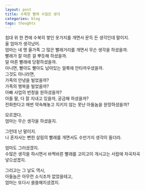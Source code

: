 ```yaml
---
layout: post
title: 수북한 빨래 수많은 생각
categories: blog
tags: thoughts
--- 
```


침대 위 한 켠에 수북히 쌓인 옷가지를 개면서 문득 든 생각인데 말이지.  
울 엄마가 생각났어.  
엄마는 네 명 울가족 그 많은 빨래거리를 개면서 무슨 생각을 하셨을까.  
빨래가 잘 마른 걸 뿌듯해 하셨을까.  
덜 마른 빨래에 당황하셨을까.  
아니면, 빨아도 빨아도 남아있는 얼룩에 안타까우셨을까.  
그것도 아니라면,  
가족의 안녕을 빌었을까?  
가족의 행복을 빌었을까?  
아빠 사업의 번창을 원하셨을까?  
아들 딸, 다 잘 지내고 있을까, 궁금해 하셨을까?  
전화한다고 매번 약속해놓고 지키지 않는 못난 아들놈을 원망하셨을까?  

모르겠다.  
엄마는 무슨 생각을 하셨을지.  

그런데 난 말이지.  
나 혼자사는 뻔한 살림의 빨래를 개면서도 수만가지 생각이 들더라.  

엄마도 그러셨겠지.  
수많은 생각을 하시면서 바짝바른 빨래를 고이고이 개시고는 서랍에 차곡차곡  
넣으셨겠지.  

그리고는 그 날도 역시,  
아들놈은 아무런 소식조차 없었을테고,  
엄마는 또다시 쓸쓸해지셨겠지.  